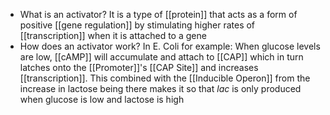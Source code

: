 - What is an activator?
	It is a type of [[protein]] that acts as a form of positive [[gene regulation]] by stimulating higher rates of [[transcription]] when it is attached to a gene
- How does an activator work?
	In E. Coli for example:
	When glucose levels are low, [[cAMP]] will accumulate and attach to [[CAP]] which in turn latches onto the [[Promoter]]'s [[CAP Site]] and increases [[transcription]]. This combined with the [[Inducible Operon]] from the increase in lactose being there makes it so that *lac* is only produced when glucose is low and lactose is high